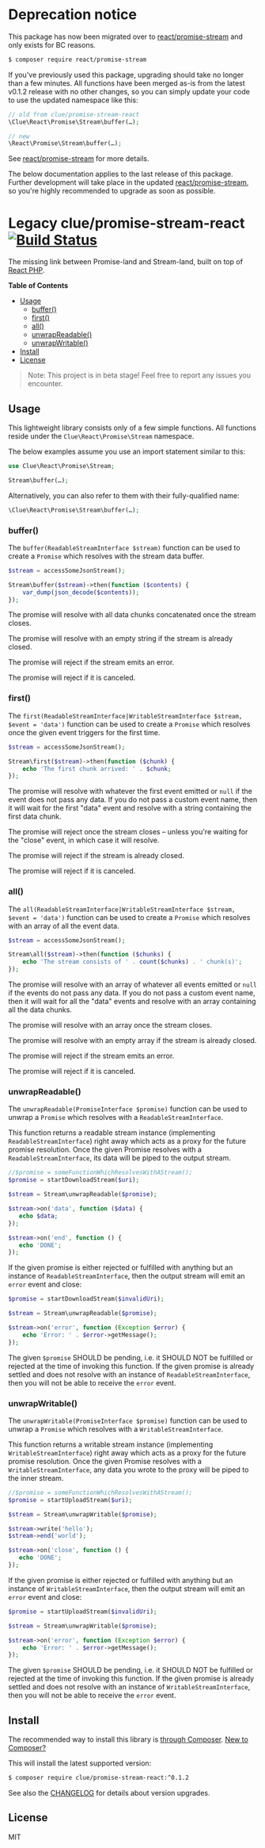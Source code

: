 # Deprecation notice

This package has now been migrated over to
[react/promise-stream](https://github.com/reactphp/promise-stream)
and only exists for BC reasons.

```bash
$ composer require react/promise-stream
```

If you've previously used this package, upgrading should take no longer than a few minutes.
All functions have been merged as-is from the latest v0.1.2 release with no other changes,
so you can simply update your code to use the updated namespace like this:

```php
// old from clue/promise-stream-react
\Clue\React\Promise\Stream\buffer(…);

// new
\React\Promise\Stream\buffer(…);
```

See [react/promise-stream](https://github.com/reactphp/promise-stream) for more details.

The below documentation applies to the last release of this package.
Further development will take place in the updated
[react/promise-stream](https://github.com/reactphp/promise-stream),
so you're highly recommended to upgrade as soon as possible.

# Legacy clue/promise-stream-react [![Build Status](https://travis-ci.org/clue/php-promise-stream-react.svg?branch=master)](https://travis-ci.org/clue/php-promise-stream-react)

The missing link between Promise-land and Stream-land, 
built on top of [React PHP](http://reactphp.org/).

**Table of Contents**

* [Usage](#usage)
  * [buffer()](#buffer)
  * [first()](#first)
  * [all()](#all)
  * [unwrapReadable()](#unwrapreadable)
  * [unwrapWritable()](#unwrapwritable)
* [Install](#install)
* [License](#license)

> Note: This project is in beta stage! Feel free to report any issues you encounter.

## Usage

This lightweight library consists only of a few simple functions.
All functions reside under the `Clue\React\Promise\Stream` namespace.

The below examples assume you use an import statement similar to this:

```php
use Clue\React\Promise\Stream;

Stream\buffer(…);
```

Alternatively, you can also refer to them with their fully-qualified name:

```php
\Clue\React\Promise\Stream\buffer(…);
``` 

### buffer()

The `buffer(ReadableStreamInterface $stream)` function can be used to create
a `Promise` which resolves with the stream data buffer.

```php
$stream = accessSomeJsonStream();

Stream\buffer($stream)->then(function ($contents) {
    var_dump(json_decode($contents));
});
```

The promise will resolve with all data chunks concatenated once the stream closes.

The promise will resolve with an empty string if the stream is already closed.

The promise will reject if the stream emits an error.

The promise will reject if it is canceled.

### first()

The `first(ReadableStreamInterface|WritableStreamInterface $stream, $event = 'data')`
function can be used to create a `Promise` which resolves once the given event triggers for the first time.

```php
$stream = accessSomeJsonStream();

Stream\first($stream)->then(function ($chunk) {
    echo 'The first chunk arrived: ' . $chunk;
});
```

The promise will resolve with whatever the first event emitted or `null` if the
event does not pass any data.
If you do not pass a custom event name, then it will wait for the first "data"
event and resolve with a string containing the first data chunk.

The promise will reject once the stream closes – unless you're waiting for the
"close" event, in which case it will resolve.

The promise will reject if the stream is already closed.

The promise will reject if it is canceled.

### all()

The `all(ReadableStreamInterface|WritableStreamInterface $stream, $event = 'data')`
function can be used to create a `Promise` which resolves with an array of all the event data.

```php
$stream = accessSomeJsonStream();

Stream\all($stream)->then(function ($chunks) {
    echo 'The stream consists of ' . count($chunks) . ' chunk(s)';
});
```

The promise will resolve with an array of whatever all events emitted or `null` if the
events do not pass any data.
If you do not pass a custom event name, then it will wait for all the "data"
events and resolve with an array containing all the data chunks.

The promise will resolve with an array once the stream closes.

The promise will resolve with an empty array if the stream is already closed.

The promise will reject if the stream emits an error.

The promise will reject if it is canceled.

### unwrapReadable()

The `unwrapReadable(PromiseInterface $promise)` function can be used to unwrap
a `Promise` which resolves with a `ReadableStreamInterface`.

This function returns a readable stream instance (implementing `ReadableStreamInterface`)
right away which acts as a proxy for the future promise resolution.
Once the given Promise resolves with a `ReadableStreamInterface`, its data will
be piped to the output stream.

```php
//$promise = someFunctionWhichResolvesWithAStream();
$promise = startDownloadStream($uri);

$stream = Stream\unwrapReadable($promise);

$stream->on('data', function ($data) {
   echo $data;
});

$stream->on('end', function () {
   echo 'DONE';
});
```

If the given promise is either rejected or fulfilled with anything but an
instance of `ReadableStreamInterface`, then the output stream will emit
an `error` event and close:

```php
$promise = startDownloadStream($invalidUri);

$stream = Stream\unwrapReadable($promise);

$stream->on('error', function (Exception $error) {
    echo 'Error: ' . $error->getMessage();
});
```

The given `$promise` SHOULD be pending, i.e. it SHOULD NOT be fulfilled or rejected
at the time of invoking this function.
If the given promise is already settled and does not resolve with an
instance of `ReadableStreamInterface`, then you will not be able to receive
the `error` event.

### unwrapWritable()

The `unwrapWritable(PromiseInterface $promise)` function can be used to unwrap
a `Promise` which resolves with a `WritableStreamInterface`.

This function returns a writable stream instance (implementing `WritableStreamInterface`)
right away which acts as a proxy for the future promise resolution.
Once the given Promise resolves with a `WritableStreamInterface`, any data you
wrote to the proxy will be piped to the inner stream.

```php
//$promise = someFunctionWhichResolvesWithAStream();
$promise = startUploadStream($uri);

$stream = Stream\unwrapWritable($promise);

$stream->write('hello');
$stream->end('world');

$stream->on('close', function () {
   echo 'DONE';
});
```

If the given promise is either rejected or fulfilled with anything but an
instance of `WritableStreamInterface`, then the output stream will emit
an `error` event and close:

```php
$promise = startUploadStream($invalidUri);

$stream = Stream\unwrapWritable($promise);

$stream->on('error', function (Exception $error) {
    echo 'Error: ' . $error->getMessage();
});
```

The given `$promise` SHOULD be pending, i.e. it SHOULD NOT be fulfilled or rejected
at the time of invoking this function.
If the given promise is already settled and does not resolve with an
instance of `WritableStreamInterface`, then you will not be able to receive
the `error` event.

## Install

The recommended way to install this library is [through Composer](https://getcomposer.org).
[New to Composer?](https://getcomposer.org/doc/00-intro.md)

This will install the latest supported version:

```bash
$ composer require clue/promise-stream-react:^0.1.2
```

See also the [CHANGELOG](CHANGELOG.md) for details about version upgrades.

## License

MIT
